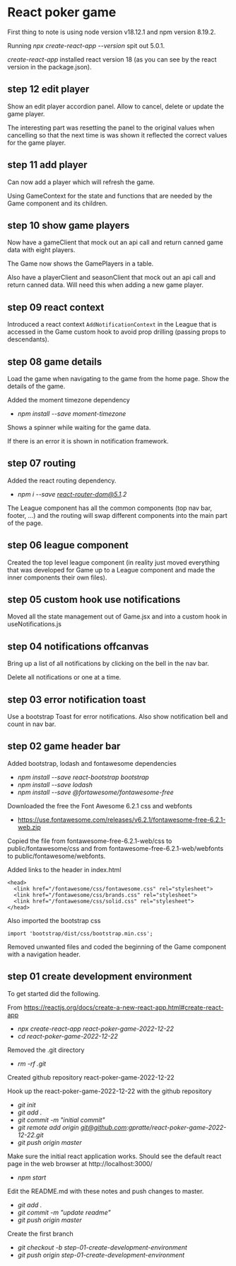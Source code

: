 # React poker game

First thing to note is using node version v18.12.1 and npm version 8.19.2.

Running _npx create-react-app --version_ spit out 5.0.1.

_create-react-app_ installed react version 18 (as you can see by the react version in the package.json).

## step 12 edit player
Show an edit player accordion panel. Allow to cancel, delete or update the game player.

The interesting part was resetting the panel to the original values when cancelling so
that the next time is was shown it reflected the correct values for the game player.

## step 11 add player
Can now add a player which will refresh the game.

Using GameContext for the state and functions that are needed by the Game component
and its children.

## step 10 show game players
Now have a gameClient that mock out an api call and return canned game data with eight players.

The Game now shows the GamePlayers in a table. 

Also have a playerClient and seasonClient that mock out an api call and return canned data. Will 
need this when adding a new game player.

## step 09 react context
Introduced a react context ``AddNotificationContext`` in the League that is accessed in 
the Game custom hook to avoid prop drilling (passing props to descendants).

## step 08 game details
Load the game when navigating to the game from the home page. Show the details of the game.

Added the moment timezone dependency
* _npm install --save moment-timezone_

Shows a spinner while waiting for the game data.

If there is an error it is shown in notification framework.

## step 07 routing
Added the react routing dependency.
* _npm i --save react-router-dom@5.1.2_

The League component has all the common components (top nav bar, footer, ...) and 
the routing will swap different components into the main part of the page.

## step 06 league component
Created the top level league component (in reality just moved everything that was developed for Game 
up to a League component and made the inner components their own files).

## step 05 custom hook use notifications
Moved all the state management out of Game.jsx and into a custom hook in useNotifications.js

## step 04 notifications offcanvas
Bring up a list of all notifications by clicking on the bell in the nav bar.

Delete all notifications or one at a time.

## step 03 error notification toast
Use a bootstrap Toast for error notifications. Also show notification bell and count in nav bar.

## step 02 game header bar
Added bootstrap, lodash and fontawesome dependencies
* _npm install --save react-bootstrap bootstrap_
* _npm install --save lodash_
* _npm install --save @fortawesome/fontawesome-free_

Downloaded the free the Font Awesome 6.2.1 css and webfonts
* https://use.fontawesome.com/releases/v6.2.1/fontawesome-free-6.2.1-web.zip

Copied the file from fontawesome-free-6.2.1-web/css to public/fontawesome/css 
and from fontawesome-free-6.2.1-web/webfonts to public/fontawesome/webfonts.

Added links to the header in index.html

    <head>
      <link href="/fontawesome/css/fontawesome.css" rel="stylesheet">
      <link href="/fontawesome/css/brands.css" rel="stylesheet">
      <link href="/fontawesome/css/solid.css" rel="stylesheet">
    </head>

Also imported the bootstrap css

    import 'bootstrap/dist/css/bootstrap.min.css';

Removed unwanted files and coded the beginning of the Game component with a navigation header.

## step 01 create development environment
To get started did the following.

From https://reactjs.org/docs/create-a-new-react-app.html#create-react-app
* _npx create-react-app react-poker-game-2022-12-22_
* _cd react-poker-game-2022-12-22_

Removed the .git directory
* _rm -rf .git_

Created github repository react-poker-game-2022-12-22

Hook up the react-poker-game-2022-12-22 with the github repository
* _git init_
* _git add ._
* _git commit -m "initial commit"_
* _git remote add origin git@github.com:gpratte/react-poker-game-2022-12-22.git_
* _git push origin master_

Make sure the initial react application works. Should see the default react page in the web browser at http://localhost:3000/
* _npm start_


Edit the README.md with these notes and push changes to master.
* _git add ._
* _git commit -m "update readme"_
* _git push origin master_


Create the first branch
* _git checkout -b step-01-create-development-environment_
* _git push origin step-01-create-development-environment_



